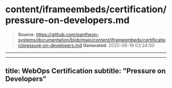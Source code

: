 # content/iframeembeds/certification/pressure-on-developers.md

> **Source**: https://github.com/pantheon-systems/documentation/blob/main/content/iframeembeds/certification/pressure-on-developers.md
> **Generated**: 2025-08-19 03:24:00

---

---
title: WebOps Certification
subtitle: "Pressure on Developers"
---

<Partial file="certification-guide/pressure-on-developers.md" />
